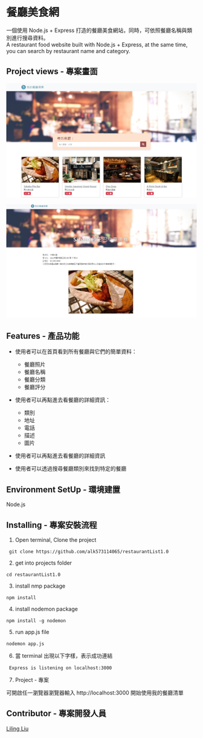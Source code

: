 # 餐廳美食網

一個使用 Node.js + Express 打造的餐廳美食網站，同時，可依照餐廳名稱與類別進行搜尋資料。  
A restaurant food website built with Node.js + Express, at the same time, you can search by restaurant name and category.

## Project views - 專案畫面

![image](https://github.com/alk573114065/restaurantList1.0/blob/main/image/image01.jpg)

![image](https://github.com/alk573114065/restaurantList1.0/blob/main/image/image02.jpg)


## Features - 產品功能
- 使用者可以在首頁看到所有餐廳與它們的簡單資料：
  - 餐廳照片
  - 餐廳名稱
  - 餐廳分類
  - 餐廳評分
  
- 使用者可以再點進去看餐廳的詳細資訊：
  - 類別
  - 地址
  - 電話
  - 描述
  - 圖片

- 使用者可以再點進去看餐廳的詳細資訊

- 使用者可以透過搜尋餐廳類別來找到特定的餐廳


## Environment SetUp - 環境建置
Node.js


## Installing - 專案安裝流程

1. Open terminal, Clone the project 

```
 git clone https://github.com/alk573114065/restaurantList1.0
```
 

2. get into projects folder

  ```
  cd restaurantList1.0
  ```
  
  
3. install nmp package
  
  ```
  npm install 
  ```
4. install nodemon package
  
  ```
  npm install -g nodemon
  ```

5. run  app.js file 

  ```
  nodemon app.js
  ```

6. 當 terminal 出現以下字樣，表示成功連結

 ```
  Express is listening on localhost:3000
  ```

  
7. Project - 專案


可開啟任一瀏覽器瀏覽器輸入 http://localhost:3000 開始使用我的餐廳清單

##  Contributor - 專案開發人員
[Liling Liu](https://github.com/alk573114065)

